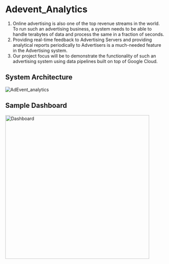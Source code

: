 # Adevent_Analytics
1. Online advertising is also one of the top revenue streams in the world. To run such an advertising business, a system needs to be able to handle terabytes of data and process the same in a fraction of seconds. 
2. Providing real-time feedback to Advertising Servers and providing analytical reports periodically to Advertisers is a much-needed feature in the Advertising system. 
3. Our project focus will be to demonstrate the functionality of such an advertising system using data pipelines built on top of Google Cloud.

## System Architecture

![AdEvent_analytics](https://github.com/ayushwattal/Adevent_Analytics/assets/81599198/593aa972-5b07-4fbd-8694-c6a539d018d3)

## Sample Dashboard
<img width="452" alt="Dashboard" src="https://github.com/ayushwattal/Adevent_Analytics/assets/81599198/a1478114-71ea-44b1-9143-2835ad7fca8f">

